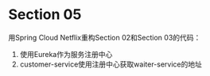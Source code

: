 # Section 05

用Spring Cloud Netflix重构Section 02和Section 03的代码：

1. 使用Eureka作为服务注册中心 
2. customer-service使用注册中心获取waiter-service的地址 


